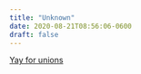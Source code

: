 ```yaml
---
title: "Unknown"
date: 2020-08-21T08:56:06-0600
draft: false
---
```


[Yay for unions](https://www.startribune.com/seward-co-op-becomes-first-twin-cities-unionized-supermarket-to-raise-hourly-pay-to-15/572181002/)
